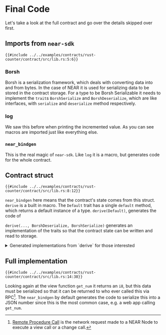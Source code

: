# Final Code

Let's take a look at the full contract and go over the details skipped over first.

## Imports from `near-sdk`
 
```rust,noplayground,ignore
{{#include ../../examples/contracts/rust-counter/contract/src/lib.rs:5:6}}
```

### Borsh

Borsh is a serialization framework, which deals with converting data into and from bytes. In the case of NEAR it is used for serializing data to be stored in the contract storage. For a type to be Borsh Serializable it needs to implement the `trait`s `BorshSerialize` and `BorshDeserialize`, which are like interfaces, with `serialize` and `deserialize` method respectively.

### log

We saw this before when printing the incremented value. As you can see macros are imported just like everything else.

### `near_bindgen`

This is the real magic of `near-sdk`.  Like `log` it is a macro, but generates code for the whole contract.

## Contract struct

```rust,noplayground,ignore
{{#include ../../examples/contracts/rust-counter/contract/src/lib.rs:8:12}}
```

`near_bindgen` here means that the contract's state comes from this struct. `derive` is a built in macro. The `Default` trait has a single `default` method, which returns a default instance of a type. `derive(Default)`, generates the code of 

`derive(..., BorshDeserialize, BorshSerialize)` generates an implementation of the traits so that the contract state can be written and read to storage.

<details>
<summary>Generated implementations from `derive` for those interested</summary>

```rust,noplayground,ignore

impl ::core::default::Default for Counter {
    #[inline]
    fn default() -> Counter {
        Counter {
            val: ::core::default::Default::default(),
        }
    }
}
impl borsh::de::BorshDeserialize for Counter
where
    i8: borsh::BorshDeserialize,
{
    fn deserialize(buf: &mut &[u8]) -> ::core::result::Result<Self, borsh::maybestd::io::Error> {
        Ok(Self {
            val: borsh::BorshDeserialize::deserialize(buf)?,
        })
    }
}
impl borsh::ser::BorshSerialize for Counter
where
    i8: borsh::ser::BorshSerialize,
{
    fn serialize<W: borsh::maybestd::io::Write>(
        &self,
        writer: &mut W,
    ) -> ::core::result::Result<(), borsh::maybestd::io::Error> {
        borsh::BorshSerialize::serialize(&self.val, writer)?;
        Ok(())
    }
}

```

</details>


## Full implementation

 
```rust,noplayground,ignore
{{#include ../../examples/contracts/rust-counter/contract/src/lib.rs:14:38}}
```

Looking again at the view function `get_num` it returns an `i8`, but this data must be serialized so that it can be returned to who ever called this via RPC[^note]. The `near_bindgen` by default generates the code to serialize this into a JSON number since this is the most common case, e.g. a web app calling `get_num`.


[^note]: [Remote Procedure Call]() is the network request made to a NEAR Node to execute a view call or a change call.